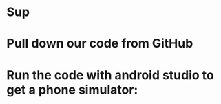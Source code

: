 # Sup
#
# Pull down our code from GitHub
#
# Run the code with android studio to get a phone simulator:
#
# 
